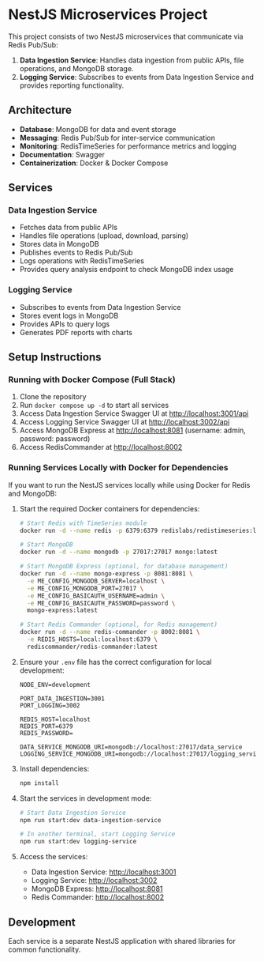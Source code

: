 # NestJS Microservices Project

This project consists of two NestJS microservices that communicate via Redis Pub/Sub:

1. **Data Ingestion Service**: Handles data ingestion from public APIs, file operations, and MongoDB storage.
2. **Logging Service**: Subscribes to events from Data Ingestion Service and provides reporting functionality.

## Architecture

- **Database**: MongoDB for data and event storage
- **Messaging**: Redis Pub/Sub for inter-service communication
- **Monitoring**: RedisTimeSeries for performance metrics and logging
- **Documentation**: Swagger
- **Containerization**: Docker & Docker Compose

## Services

### Data Ingestion Service

- Fetches data from public APIs
- Handles file operations (upload, download, parsing)
- Stores data in MongoDB
- Publishes events to Redis Pub/Sub
- Logs operations with RedisTimeSeries
- Provides query analysis endpoint to check MongoDB index usage

### Logging Service

- Subscribes to events from Data Ingestion Service
- Stores event logs in MongoDB
- Provides APIs to query logs
- Generates PDF reports with charts

## Setup Instructions

### Running with Docker Compose (Full Stack)

1. Clone the repository
2. Run `docker compose up -d` to start all services
3. Access Data Ingestion Service Swagger UI at [http://localhost:3001/api](http://localhost:3001/api)
4. Access Logging Service Swagger UI at [http://localhost:3002/api](http://localhost:3002/api)
5. Access MongoDB Express at [http://localhost:8081](http://localhost:8081) (username: admin, password: password)
6. Access RedisCommander at [http://localhost:8002](http://localhost:8002)

### Running Services Locally with Docker for Dependencies

If you want to run the NestJS services locally while using Docker for Redis and MongoDB:

1. Start the required Docker containers for dependencies:

   ```bash
   # Start Redis with TimeSeries module
   docker run -d --name redis -p 6379:6379 redislabs/redistimeseries:latest

   # Start MongoDB
   docker run -d --name mongodb -p 27017:27017 mongo:latest

   # Start MongoDB Express (optional, for database management)
   docker run -d --name mongo-express -p 8081:8081 \
     -e ME_CONFIG_MONGODB_SERVER=localhost \
     -e ME_CONFIG_MONGODB_PORT=27017 \
     -e ME_CONFIG_BASICAUTH_USERNAME=admin \
     -e ME_CONFIG_BASICAUTH_PASSWORD=password \
     mongo-express:latest

   # Start Redis Commander (optional, for Redis management)
   docker run -d --name redis-commander -p 8002:8081 \
     -e REDIS_HOSTS=local:localhost:6379 \
     rediscommander/redis-commander:latest
   ```

2. Ensure your `.env` file has the correct configuration for local development:

   ```env
   NODE_ENV=development

   PORT_DATA_INGESTION=3001
   PORT_LOGGING=3002

   REDIS_HOST=localhost
   REDIS_PORT=6379
   REDIS_PASSWORD=

   DATA_SERVICE_MONGODB_URI=mongodb://localhost:27017/data_service
   LOGGING_SERVICE_MONGODB_URI=mongodb://localhost:27017/logging_service
   ```

3. Install dependencies:

   ```bash
   npm install
   ```

4. Start the services in development mode:

   ```bash
   # Start Data Ingestion Service
   npm run start:dev data-ingestion-service

   # In another terminal, start Logging Service
   npm run start:dev logging-service
   ```

5. Access the services:
   - Data Ingestion Service: [http://localhost:3001](http://localhost:3001)
   - Logging Service: [http://localhost:3002](http://localhost:3002)
   - MongoDB Express: [http://localhost:8081](http://localhost:8081)
   - Redis Commander: [http://localhost:8002](http://localhost:8002)

## Development

Each service is a separate NestJS application with shared libraries for common functionality.
